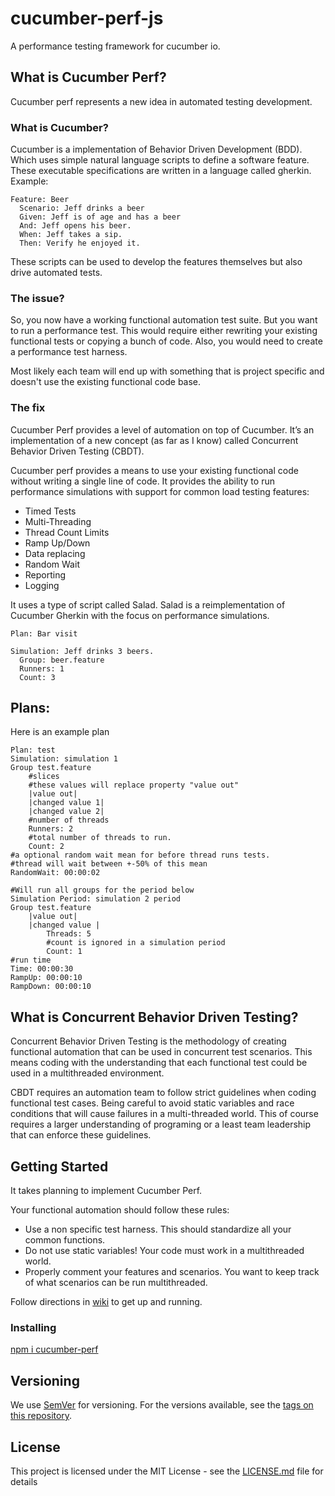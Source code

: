 # cucumber-perf-js
A performance testing framework for cucumber io.

## What is Cucumber Perf?
Cucumber perf represents a new idea in automated testing development.

### What is Cucumber?
Cucumber is a implementation of Behavior Driven Development (BDD).
Which uses simple natural language scripts to define a software feature.
These executable specifications are written in a language called gherkin.
Example:
```
Feature: Beer
  Scenario: Jeff drinks a beer
  Given: Jeff is of age and has a beer
  And: Jeff opens his beer.
  When: Jeff takes a sip.
  Then: Verify he enjoyed it.
```
These scripts can be used to develop the features themselves but also drive automated tests.

### The issue?
So, you now have a working functional automation test suite.
But you want to run a performance test. This would require either rewriting your existing functional tests or copying a bunch of code.
Also, you would need to create a performance test harness.

Most likely each team will end up with something that is project specific and doesn't use the existing functional code base.

### The fix
Cucumber Perf provides a level of automation on top of Cucumber.
It’s an implementation of a new concept (as far as I know) called Concurrent Behavior Driven Testing (CBDT).

Cucumber perf provides a means to use your existing functional code without writing a single line of code.
It provides the ability to run performance simulations with support for common load testing features:
* Timed Tests
* Multi-Threading
* Thread Count Limits
* Ramp Up/Down
* Data replacing
* Random Wait
* Reporting
* Logging

It uses a type of script called Salad.
Salad is a reimplementation of Cucumber Gherkin with the focus on performance simulations.

```
Plan: Bar visit

Simulation: Jeff drinks 3 beers.
  Group: beer.feature
  Runners: 1
  Count: 3
```
## Plans:
Here is an example plan
```
Plan: test
Simulation: simulation 1
Group test.feature
	#slices
	#these values will replace property "value out"
	|value out|
	|changed value 1|
	|changed value 2|
	#number of threads
	Runners: 2
	#total number of threads to run.
	Count: 2
#a optional random wait mean for before thread runs tests.
#thread will wait between +-50% of this mean
RandomWait: 00:00:02

#Will run all groups for the period below
Simulation Period: simulation 2 period
Group test.feature
	|value out|
	|changed value |
		Threads: 5
		#count is ignored in a simulation period
		Count: 1
#run time
Time: 00:00:30
RampUp: 00:00:10
RampDown: 00:00:10
```
## What is Concurrent Behavior Driven Testing?
Concurrent Behavior Driven Testing is the methodology of creating functional automation that can be used in concurrent test scenarios.
This means coding with the understanding that each functional test could be used in a multithreaded environment.

CBDT requires an automation team to follow strict guidelines when coding functional test cases.
Being careful to avoid static variables and race conditions that will cause failures in a multi-threaded world.
This of course requires a larger understanding of programing or a least team leadership that can enforce these guidelines.

## Getting Started
It takes planning to implement Cucumber Perf.

Your functional automation should follow these rules:
* Use a non specific test harness. This should standardize all your common functions.
* Do not use static variables! Your code must work in a multithreaded world.
* Properly comment your features and scenarios. You want to keep track of what scenarios can be run multithreaded.

Follow directions in [wiki](https://github.com/mpinardi/cucumber-performance-js/wiki) to get up and running.

### Installing
[npm i cucumber-perf](https://www.npmjs.com/package/cucumber-perf)

## Versioning
We use [SemVer](http://semver.org/) for versioning. For the versions available, see the [tags on this repository](https://github.com/your/project/tags). 

## License
This project is licensed under the MIT License - see the [LICENSE.md](LICENSE.md) file for details
